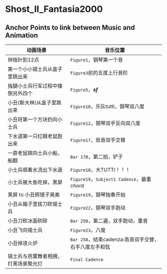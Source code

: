 # Shost_II_Fantasia2000

## Anchor Points to link between Music and Animation

| **动画场景** | **音乐位置** |  
| --- | --- |  
| 钟指针到12点 | `Figure1`，钢琴第一个音 |
| 第一个小小锡士兵从盒子里跳出来 | `Figure3`前的五度上行音阶 |
| 独腿小士兵行军过程中撞倒另外四个 | `Figure5`，***sf*** |
| 小丑(斯大林)从盒子里跳出来 | `Figure10`，乐队tutti，钢琴双八度 |
| 小丑将第一个方块扔向小士兵 | `Figure12`，钢琴双手反向双八度 |
| 下水道第一只红眼老鼠跑出来 | `Figure17`，低音双手交替 |
| 一直老鼠跳向士兵小船，船翻 | `Bar 170`，第二拍，铲子 |
| 小士兵顺着水流出下水道 | `Figure18`，大TUTTI！！！ |
| 小士兵被大鱼吃掉，黑屏 | `Figure19`，`Subject1 Cadence`，最重chord |
| 黑屏 to 小丑照镜子臭美 | `Figure19`，钢琴独奏开始 |
| 小丑从箱子里拔刀砍锡士兵 | `Figure22`，钢琴双手跑动 |
| 小丑刀砍冰面砍碎 | `Bar 250`，第二遍，双手跑动，重音 |
| 小丑飞向锡士兵 | `Figure23`，八度 |
| 小丑掉进火炉 | `Bar 258`，结束cadenza:高音双手交替，右手八度左手和弦 |
| 锡士兵与芭蕾舞者相拥，打黑场景聚光灯 | `Final Cadence` |